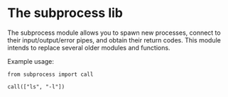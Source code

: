 <h1>The subprocess lib</h1>

<p>The subprocess module allows you to spawn new processes, connect to their input/output/error pipes, and obtain their return codes. This module intends to replace several older modules and functions.
</p>

<p>Example usage:
</p>

    from subprocess import call
    
    call(["ls", "-l"])
